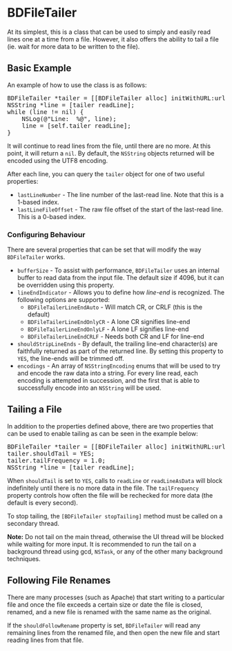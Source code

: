# BDFileTailer
At its simplest, this is a class that can be used to simply and easily read lines one at a time from a file.  However, it also offers the ability to tail a file (ie. wait for more data to be written to the file).

## Basic Example
An example of how to use the class is as follows:

<pre lang="objc">
BDFileTailer *tailer = [[BDFileTailer alloc] initWithURL:url];
NSString *line = [tailer readLine];
while (line != nil) {
	NSLog(@"Line:  %@", line);
	line = [self.tailer readLine];
}
</pre> 

It will continue to read lines from the file, until there are no more.  At this point, it will return a `nil`.  By default, the `NSString` objects returned will be encoded using the UTF8 encoding.

After each line, you can query the `tailer` object for one of two useful properties:

* `lastLineNumber` - The line number of the last-read line. Note that this is a 1-based index.
* `lastLineFileOffset` - The raw file offset of the start of the last-read line.  This is a 0-based index.

### Configuring Behaviour
There are several properties that can be set that will modify the way `BDFileTailer` works.

* `bufferSize` - To assist with performance, `BDFileTailer` uses an internal buffer to read data from the input file.  The default size if 4096, but it can be overridden using this property.
* `lineEndIndicator` - Allows you to define how *line-end* is recognized.  The following options are supported:
	* `BDFileTailerLineEndAuto` - Will match CR, or CRLF (this is the default)
	* `BDFileTailerLineEndOnlyCR` - A lone CR signifies line-end
	* `BDFileTailerLineEndOnlyLF` -  A lone LF signifies line-end
	* `BDFileTailerLineEndCRLF` - Needs both CR and LF for line-end
* `shouldStripLineEnds` - By default, the trailing line-end character(s) are faithfully returned as part of the returned line.  By setting this property to `YES`, the line-ends will be trimmed off.
* `encodings` - An array of `NSStringEncoding` enums that will be used to try and encode the raw data into a string.  For every line read, each encoding is attempted in succession, and the first that is able to successfully encode into an `NSString` will be used.

## Tailing a File
In addition to the properties defined above, there are two properties that can be used to enable tailing as can be seen in the example below:

<pre lang="objc">
BDFileTailer *tailer = [[BDFileTailer alloc] initWithURL:url];
tailer.shouldTail = YES;
tailer.tailFrequency = 1.0;  
NSString *line = [tailer readLine];
</pre>

When `shouldTail` is set to `YES`, calls to `readLine` or `readLineAsData` will block indefinitely until there is no more data in the file.  The `tailFrequency` property controls how often the file will be rechecked for more data (the default is every second).

To stop tailing, the `[BDFileTailer stopTailing]` method must be called on a secondary thread.  

**Note:** Do not tail on the main thread, otherwise the UI thread will be blocked while waiting for more input.  It is recommended to run the tail on a background thread using gcd, `NSTask`, or any of the other many background techniques.

## Following File Renames
There are many processes (such as Apache) that start writing to a particular file and once the file exceeds a certain size or date the file is closed, renamed, and a new file is renamed with the same name as the original.

If the `shouldFollowRename` property is set, `BDFileTailer` will read any remaining lines from the renamed file, and then open the new file and start reading lines from that file.